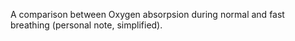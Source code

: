 A comparison between Oxygen absorpsion during normal and fast breathing (personal note, simplified).
